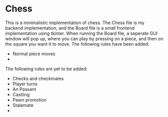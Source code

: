 # Chess
This is a minimalistic implementation of chess. The Chess file is my backend implementation, and the Board file is a small frontend implementation using tkinter. When running the Board file, a seperate GUI window will pop up, where you can play by pressing on a piece, and then on the square you want it to move.
The following rules have been added:
- Normal piece moves
- 
The following rules are yet to be added:
- Checks and checkmates
- Player turns
- An Passant
- Castling
- Pawn promotion
- Stalemate
- 
